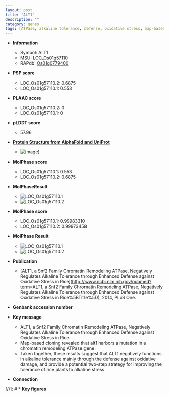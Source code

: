 ```yaml
---
layout: post
title: "ALT1"
description: ""
category: genes
tags: [ATPase, alkaline tolerance, defense, oxidative stress, map-based cloning, alkaline stress]
---
```


* **Information**  
    + Symbol: ALT1  
    + MSU: [LOC_Os01g57110](http://rice.plantbiology.msu.edu/cgi-bin/ORF_infopage.cgi?orf=LOC_Os01g57110)  
    + RAPdb: [Os01g0779400](http://rapdb.dna.affrc.go.jp/viewer/gbrowse_details/irgsp1?name=Os01g0779400)  

* **PSP score**  
    + LOC_Os01g57110.2: 0.6875 
    + LOC_Os01g57110.1: 0.553 

* **PLAAC score**  
    + LOC_Os01g57110.2: 0 
    + LOC_Os01g57110.1: 0 

* **pLDDT score**
    + 57.96

* **[Protein Structure from AlphaFold and UniProt](https://www.uniprot.org/uniprotkb/Q5ZCG5/entry#structure)**
    + ![image](https://ricepsp.github.io/images/Q5/AF-Q5ZCG5-F1.png))

* **MolPhase score**
    + LOC_Os01g57110.1: 0.553
    + LOC_Os01g57110.2: 0.6875

* **MolPhaseResult**
    + ![LOC_Os01g57110.1](https://ricepsp.github.io/pictures/LOC_Os01g/LOC_Os01g57110.1.png)
    + ![LOC_Os01g57110.2](https://ricepsp.github.io/pictures/LOC_Os01g/LOC_Os01g57110.2.png)

* **MolPhase score**
    + LOC_Os01g57110.1: 0.99983310
    + LOC_Os01g57110.2: 0.99973458

* **MolPhase Result**
    + ![LOC_Os01g57110.1](https://304243504.github.io/Pictures/LOC_Os01g/LOC_Os01g57110.1.png)
    + ![LOC_Os01g57110.2](https://304243504.github.io/Pictures/LOC_Os01g/LOC_Os01g57110.2.png)

* **Publication**  
    + [ALT1, a Snf2 Family Chromatin Remodeling ATPase, Negatively Regulates Alkaline Tolerance through Enhanced Defense against Oxidative Stress in Rice](http://www.ncbi.nlm.nih.gov/pubmed?term=ALT1, a Snf2 Family Chromatin Remodeling ATPase, Negatively Regulates Alkaline Tolerance through Enhanced Defense against Oxidative Stress in Rice%5BTitle%5D), 2014, PLoS One.

* **Genbank accession number**  

* **Key message**  
    + ALT1, a Snf2 Family Chromatin Remodeling ATPase, Negatively Regulates Alkaline Tolerance through Enhanced Defense against Oxidative Stress in Rice
    + Map-based cloning revealed that alt1 harbors a mutation in a chromatin remodeling ATPase gene.
    + Taken together, these results suggest that ALT1 negatively functions in alkaline tolerance mainly through the defense against oxidative damage, and provide a potential two-step strategy for improving the tolerance of rice plants to alkaline stress.

* **Connection**  

[//]: # * **Key figures**  


